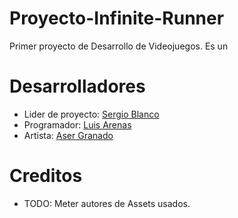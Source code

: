 # Proyecto-Infinite-Runner
Primer proyecto de Desarrollo de Videojuegos.
Es un 


# Desarrolladores
- Lider de proyecto: [Sergio Blanco](https://github.com/SergioBlancoPrieto)
- Programador: [Luis Arenas](https://github.com/vjp-luisAS)
- Artista: [Aser Granado](https://github.com/ash-dvlpr)


# Creditos
- TODO: Meter autores de Assets usados. 
